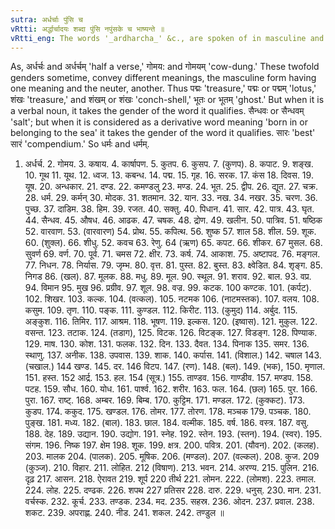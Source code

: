 ```yaml
---
sutra: अर्धर्चाः पुंसि च
vRtti: अर्द्धार्चादयः शब्दा पुंसि नपुंसके च भाष्यन्ते ॥
vRtti_eng: The words '_ardharcha_' &c., are spoken of in masculine and neuter.
---
```

As, अर्धर्चः and अर्धर्चम् 'half a verse,' गोमय: and गोमयम् 'cow-dung.' These twofold genders sometime, convey different meanings, the masculine form having one meaning and the neuter, another. Thus पद्मः 'treasure,' पद्मः or पद्मम् 'lotus,' शंखः 'treasure,' and शंखम् or शंखः  'conch-shell,' भूतः or भूतम् 'ghost.' But when it is a verbal noun, it takes the gender of the word it qualifies. सैन्धवः or सैन्धवम् 'salt'; but when it is considered as a derivative word meaning 'born in or belonging to the sea' it takes the gender of the word it qualifies. सारः  'best' सारं 'compendium.' So धर्मः and धर्मम्.

1. अर्धर्च. 2. गोमय. 3. कषाय. 4. कार्षापण. 5. कुतप. 6. कुसप. 7. (कुणप). 8. कपाट. 9. शङ्ख. 10. गूथ 11. यूथ. 12. ध्वज. 13. कबन्ध. 14. पद्म. 15. गृह. 16. सरक. 17. कंस 18. दिवस. 19. यूष. 20. अन्धकार. 21. दण्ड. 22. कमण्डलु 23. मण्ड. 24. भूत. 25. द्वीप. 26. द्यूत. 27. चक्र. 28. धर्म. 29. कर्मन् 30. मोदक. 31. शतमान. 32. यान. 33. नख. 34. नखर. 35. चरण. 36. पुच्छ. 37. दाडिम. 38. हिम. 39. रजत. 40. सक्तु. 40. पिधान. 41. सार. 42. पात्र. 43. घृत. 44. सैन्धव. 45. औषध. 46. आढक. 47. चषक. 48. द्रोण. 49. खलीन. 50. पात्रिव. 51. षष्ठिक 52. वारवाण. 53. (वारवारण) 54. प्रोथ. 55. कपित्थ. 56. शुष्क 57. शाल 58. शील. 59. शूक. 60. (शुक्ल). 66. शीधु. 52. कवच 63. रेणु. 64 (ऋण) 65. कपट. 66. शीकर. 67 मुसल. 68. सुवर्ण 69. वर्ण. 70. पूर्व. 71. चमस 72. क्षीर. 73. कर्ष. 74. आकाश. 75. अष्टापद. 76. मङ्गल. 77. निधन. 78. निर्यास. 79. जृम्भ. 80. वृत्त. 81. पुस्त. 82. बुस्त. 83. क्ष्वेडित. 84. शृङ्ग. 85. निगड 86. (खल). 87. मूलक. 88. मधु. 89. मूल. 90. स्थूल. 91. शराव. 92. बाल. 93. वप्र. 94. विमान 95. मुख 96. प्रग्रीव. 97. शूल. 98. वज्र. 99. कटक. 100 कण्टक. 101. (कर्पट). 102. शिखर. 103. कल्क. 104. (वत्कल). 105. नटमक 106. (नाटमस्तक). 107. वलय. 108. कसुम. 109. तृण. 110. पङ्क. 111. कुण्डल. 112. किरीट. 113. (कुमुद) 114. अर्बुद. 115. अङ्कुश. 116. तिमिर. 117. आश्रम. 118. भूषण. 119. इल्कस. 120. (इष्वास). 121. मुकुल. 122. वसन्त. 123. तटाक. 124. (तडाग), 125. विटक. 126. विटङ्क. 127. विडङ्ग. 128. पिण्याक. 129. माष. 130. कोश. 131. फलक. 132. दिन. 133. दैवत. 134. पिनाक 135. समर. 136. स्थाणु. 137. अनीक. 138. उपवास. 139. शाक. 140. कर्पास. 141. (विशाल.) 142. चषाल 143. (चखाल.) 144 खण्ड. 145. दर. 146 विटप. 147. (रण). 148. (बल). 149. (भक), 150. मृणाल. 151. हस्त. 152 आर्द्र. 153. हल. 154 (सूत्र.) 155. ताण्डव. 156. गाण्डीव. 157. मण्डप. 158. पटह. 159. सौध. 160. योध. 161. पार्श्व. 162. शरीर. 163. फल. 164. (छल) 165. पुर. 166. पुरा. 167. राष्ट्. 168. अम्बर. 169. बिम्ब. 170. कुट्टिम. 171. मण्डल. 172. (कुक्कट). 173. कुडप. 174. ककुद. 175. खण्डल. 176. तोमर. 177. तोरण. 178. मञ्चक 179. पञ्चक. 180. पुङ्ख. 181. मध्य. 182. (बाल). 183. छाल. 184. वल्मीक. 185. वर्ष. 186. वस्त्र. 187. वसु. 188. देह. 189. उद्यान. 190. उद्योग. 191. स्नेह. 192. स्तेन. 193. (स्तन). 194. (स्वर). 195. संगम. 196. निष्क 197. क्षेम 198. शूक. 199. क्षत्र. 200. पवित्र. 201. (यौवन). 202. (कलह). 203. मालक 204. (पालक). 205. मूषिक. 206. (मण्डल). 207. (वल्कल). 208. कुज. 209 (कुञ्ज). 210. विहार. 211. लोहित. 212 (विषाण). 213. भवन. 214. अरण्य. 215. पुलिन. 216. दृढ़ 217. आसन. 218. ऐरावत 219. शूर्प 220 तीर्थ 221. लोमन. 222. (लोमश). 223. तमाल. 224. लोह. 225. दण्ढक. 226. शपथ 227 प्रतिसर 228. दारु. 229. धनुस्. 230. मान. 231. वर्चस्क. 232. कूर्च. 233. तण्डक. 234. मद. 235. सहस्र. 236. ओदन. 237. प्रवाल. 238. शकट. 239. अपराह्ण. 240. नीड. 241. शकल. 242. तण्डुल ॥
